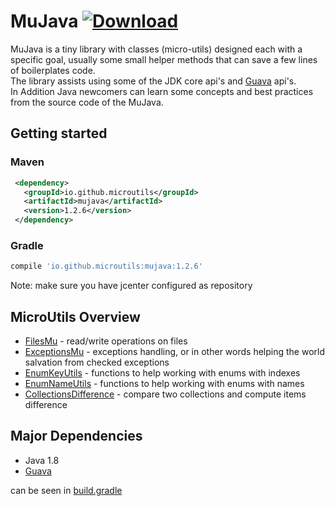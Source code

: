 # MuJava [ ![Download](https://api.bintray.com/packages/microutils/mujava/MuJava/images/download.svg) ](https://bintray.com/microutils/mujava/MuJava/_latestVersion)

MuJava is a tiny library with classes (micro-utils) designed each with a specific goal, usually some small helper methods that can save a few lines of boilerplates code.  
The library assists using some of the JDK core api's and [Guava](https://github.com/google/guava) api's.  
In Addition Java newcomers can learn some concepts and best practices from the source code of the MuJava.

## Getting started

### Maven
```xml
 <dependency>
   <groupId>io.github.microutils</groupId>
   <artifactId>mujava</artifactId>
   <version>1.2.6</version>
 </dependency>
```

### Gradle
```Groovy
compile 'io.github.microutils:mujava:1.2.6'
```

Note: make sure you have jcenter configured as repository

## MicroUtils Overview

* [FilesMu](https://github.com/MicroUtils/JavaMicroUtils/blob/master/src/main/java/mu/FilesMu.java) - read/write operations on files
* [ExceptionsMu](https://github.com/MicroUtils/JavaMicroUtils/blob/master/src/main/java/mu/ExceptionsMu.java) - exceptions handling, or in other words helping the world salvation from checked exceptions
* [EnumKeyUtils](https://github.com/MicroUtils/JavaMicroUtils/blob/master/src/main/java/mu/enums/EnumKeyUtils.java) - functions to help working with enums with indexes
* [EnumNameUtils](https://github.com/MicroUtils/JavaMicroUtils/blob/master/src/main/java/mu/enums/EnumNameUtils.java) - functions to help working with enums with names
* [CollectionsDifference](https://github.com/MicroUtils/JavaMicroUtils/blob/master/src/main/java/mu/diff/CollectionsDifference.java) - compare two collections and compute items difference

## Major Dependencies

* Java 1.8
* [Guava](https://github.com/google/guava)
 
can be seen in [build.gradle](https://github.com/MicroUtils/MuJava/blob/master/build.gradle)


